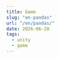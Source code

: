 ```yaml
---
title: Game
slug: "en-pandas"
url: "/en/pandas/"
date: 2026-06-20
tags:
  - unity
  - game
---
```



<!--more-->
